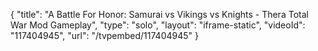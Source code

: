 {
    "title": "A Battle For Honor: Samurai vs Vikings vs Knights - Thera Total War Mod Gameplay",
    "type": "solo",
    "layout": "iframe-static",
    "videoId": "117404945",
    "url": "\/tvpembed\/117404945"
}
